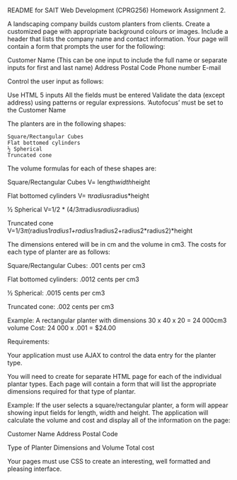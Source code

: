 README for SAIT Web Development (CPRG256) Homework Assignment 2.

A landscaping company builds custom planters from clients. Create a customized page with appropriate background colours or images. Include a header that lists the company name and contact information. Your page will contain a form that prompts the user for the following:

Customer Name (This can be one input to include the full name or separate inputs for first and last name)
Address
Postal Code
Phone number
E-mail

Control the user input as follows:

Use HTML 5 inputs
All the fields must be entered
Validate the data (except address) using patterns or regular expressions. 
‘Autofocus’ must be set to the Customer Name


The planters are in the following shapes:

	Square/Rectangular Cubes
	Flat bottomed cylinders
	½ Spherical
	Truncated cone

The volume formulas for each of these shapes are:

Square/Rectangular Cubes 	V= length*width*height

Flat bottomed cylinders		 V= π*radius*radius*height

½ Spherical			V=1/2 * (4/3*π*radius*radius*radius)

Truncated cone			V=1/3*π*(radius1*radius1+radius1*radius2+radius2*radius2)*height

The dimensions entered will be in cm and the volume in cm3. The costs for each type of planter are as follows:

Square/Rectangular Cubes: 	.001 cents per cm3

Flat bottomed cylinders: 		.0012 cents per cm3

½ Spherical: 				.0015 cents per cm3

Truncated cone: 	 		.002 cents per cm3

Example:
 A rectangular planter with dimensions 30 x 40 x 20 = 24 000cm3 volume
Cost: 24 000 x .001 = $24.00

Requirements:

Your application must use AJAX to control the data entry for the planter type. 

You will need to create for separate HTML page for each of the individual plantar types. Each page will contain a form that will list the appropriate dimensions required for that type of plantar. 

Example: If the user selects a square/rectangular planter, a form will appear showing input fields for length, width and height. The application will calculate the volume and cost and display all of the information on the page:

Customer Name
Address
Postal Code

Type of Planter
Dimensions and Volume
Total cost

Your pages must use CSS to create an interesting, well formatted and pleasing interface.
